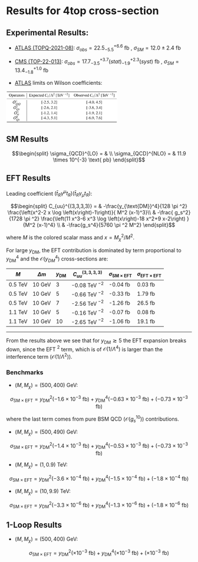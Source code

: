 # Results for 4top cross-section

## Experimental Results:

 * [ATLAS (TOPQ-2021-08)](https://atlas.web.cern.ch/Atlas/GROUPS/PHYSICS/PAPERS/TOPQ-2021-08/): $`\sigma_{obs}  = 22.5^{+6.6}_{-5.5}`$ fb , $`\sigma_{SM}  = 12.0 \pm 2.4`$ fb
 * [CMS (TOP-22-013)](https://cms-results.web.cern.ch/cms-results/public-results/publications/TOP-22-013/): $`\sigma_{obs}  = 17.7^{+3.7}_{-3.5}(stat)^{+2.3}_{-1.9}(syst)`$ fb , $`\sigma_{SM}  = 13.4^{+1.0}_{-1.8}`$ fb


 * [ATLAS](https://atlas.web.cern.ch/Atlas/GROUPS/PHYSICS/PAPERS/TOPQ-2021-08/) limits on Wilson coefficients:

 <p float="center">
     <img src="./tab_08.png" width=60% height=60% />
 </p>

 ## SM Results

  ```math
 \begin{split}
 \sigma_{QCD}^{LO} = & \\
 \sigma_{QCD}^{NLO} = & 11.9 \times 10^{-3} \text{ pb} 
\end{split}
```

 ## EFT Results

 Leading coefficient $`\left( \bar{t}_R \gamma^\mu t_R \right) \left( \bar{t}_R \gamma_\mu t_R \right)`$:

 ```math
 \begin{split}
 C_{uu}^{(3,3,3,3)} = & -\frac{y_{\text{DM}}^4}{128 \pi ^2} \frac{\left(x^2-2 x \log \left(x\right)-1\right)}{ M^2
   (x-1)^3}\\
 & -\frac{ g_s^2}{1728 \pi ^2} \frac{\left(11 x^3-6 x^3 \log \left(x\right)-18 x^2+9 x-2\right) }{M^2 (x-1)^4} \\
 & -\frac{g_s^4}{5760 \pi ^2 M^2}
\end{split}
 ```
where $M$ is the colored scalar mass and $x = M_{\chi}^2/M^2$.

For large $y_{\text{DM}}$, the EFT contribution is dominated by term proportional to $y_{\text{DM}}^4$ and the $\mathcal{O}(y_{DM}^4)$ cross-sections are:


|$M$ | $\Delta m$ | $y_{\text{DM}}$ | $C_{uu}^{(3,3,3,3)}$  | $\sigma_{\text{SM}\times\text{EFT}}$ | $\sigma_{\text{EFT}\times\text{EFT}}$ |
-------|--------|---|-------|----|----|
|0.5 TeV | 10 GeV | 3  | -0.08 TeV $^{-2}$  | -0.04 fb  | 0.03 fb |
|0.5 TeV | 10 GeV | 5  | -0.66 TeV $^{-2}$  | -0.33 fb  | 1.79 fb |
|0.5 TeV | 10 GeV | 7  | -2.56 TeV $^{-2}$  | -1.26 fb  | 26.5 fb |
|1.1 TeV | 10 GeV | 5  | -0.16 TeV $^{-2}$  | -0.07 fb  | 0.08 fb |
|1.1 TeV | 10 GeV | 10 | -2.65 TeV $^{-2}$  | -1.06 fb  | 19.1 fb |
-------------------------

From the results above we see that for $`y_{\text{DM}} \gtrsim 5`$ the EFT expansion breaks down, since the EFT $`^{2}`$ term, which is of $`\mathcal{O}(1/\Lambda^4)`$ is larger than the interference term ($`\mathcal{O}(1/\Lambda^2)`$).

### Benchmarks

 * $`\left(M,M_{\chi}\right) = \left(500,400\right) `$ GeV:

 ```math
 \sigma_{\text{SM}\times\text{EFT}} = y_{\text{DM}}^2\left(-1.6 \times 10^{-3}\text{ fb} \right) + y_{\text{DM}}^4 \left( -0.63 \times 10^{-3}\text{ fb} \right) +  \left( -0.73 \times 10^{-3}\text{ fb} \right)
 ```

where the last term comes from pure BSM QCD ($`\mathcal{O}(g_s^{10})`$) contributions.

 * $`\left(M,M_{\chi}\right) = \left(500,490\right) `$ GeV:

 ```math
 \sigma_{\text{SM}\times\text{EFT}} = y_{\text{DM}}^2\left(-1.4 \times 10^{-3}\text{ fb} \right) +y_{\text{DM}}^4 \left( -0.53 \times 10^{-3}\text{ fb} \right) +  \left( -0.73 \times 10^{-3}\text{ fb} \right)
 ```

 * $`\left(M,M_{\chi}\right) = \left(1,0.9\right) `$ TeV:

 ```math
 \sigma_{\text{SM}\times\text{EFT}} = y_{\text{DM}}^2\left( -3.6 \times 10^{-4}\text{ fb} \right) +y_{\text{DM}}^4 \left( -1.5 \times 10^{-4}\text{ fb} \right) +  \left( -1.8 \times 10^{-4}\text{ fb} \right)
 ```

  * $`\left(M,M_{\chi}\right) = \left(10,9.9\right) `$ TeV:

 ```math
 \sigma_{\text{SM}\times\text{EFT}} = y_{\text{DM}}^2\left( -3.3 \times 10^{-6}\text{ fb} \right) +y_{\text{DM}}^4 \left( -1.3 \times 10^{-6}\text{ fb} \right) +  \left( -1.8 \times 10^{-6}\text{ fb} \right)
 ```

## 1-Loop Results


 * $`\left(M,M_{\chi}\right) = \left(500,400\right) `$ GeV:

 ```math
 \sigma_{\text{SM}\times\text{EFT}} = y_{\text{DM}}^2\left( \times 10^{-3}\text{ fb} \right) + y_{\text{DM}}^4 \left(  \times 10^{-3}\text{ fb} \right) +  \left(  \times 10^{-3}\text{ fb} \right)
 ```